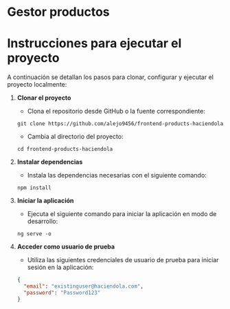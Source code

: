 

# Gestor productos

# Instrucciones para ejecutar el proyecto

A continuación se detallan los pasos para clonar, configurar y ejecutar el proyecto localmente:

1. **Clonar el proyecto**
    - Clona el repositorio desde GitHub o la fuente correspondiente:
    ```shell
    git clone https://github.com/alejo9456/frontend-products-haciendola
    ```
    - Cambia al directorio del proyecto:
    ```shell
    cd frontend-products-haciendola
    ```

2. **Instalar dependencias**
    - Instala las dependencias necesarias con el siguiente comando:
    ```shell
    npm install
    ```

3. **Iniciar la aplicación**
    - Ejecuta el siguiente comando para iniciar la aplicación en modo de desarrollo:
    ```shell
    ng serve -o
    ```
4. **Acceder como usuario de prueba**
    - Utiliza las siguientes credenciales de usuario de prueba para iniciar sesión en la aplicación:
    ```json
    {
      "email": "existinguser@haciendola.com",
      "password": "Password123"
    }
    ```
